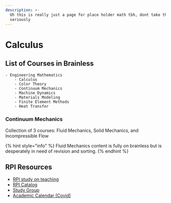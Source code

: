 ```yaml
---
description: >-
  Uh this is really just a page for place holder math tbh, dont take this
  seriously
---
```


# Calculus

## List of Courses in Brainless

```text
- Engineering Mathematics
    - Calculus
    - Color Theory
    - Continuum Mechanics
    - Machine Dynamics 
    - Materials Modeling
    - Finite Element Methods
    - Heat Transfer 
```

### Continuum Mechanics

Collection of 3 courses: Fluid Mechanics, Solid Mechanics, and Incompressible Flow

{% hint style="info" %}
Fluid Mechanics content is fully on brainless but is desperately in need of revision and sorting. 
{% endhint %}







## RPI Resources

* [RPI study on teaching ](https://peer.asee.org/effect-of-learning-style-on-academic-performance-in-an-introductory-thermal-fluids-course)
* [RPI Catalog](http://catalog.rpi.edu/content.php?filter%5B27%5D=MANE&filter%5B29%5D=&filter%5Bcourse_type%5D=-1&filter%5Bkeyword%5D=&filter%5B32%5D=1&filter%5Bcpage%5D=1&cur_cat_oid=20&expand=&navoid=498&search_database=Filter&filter%5Bexact_match%5D=1#acalog_template_course_filter)
* [Study Group](https://www.rpistudygroup.org/MANE%20-%20Mechanical%2C%20Aeronautical%2C%20and%20Nuclear%20Engineering/)
* [Academic Calendar \(Covid\) ](https://info.rpi.edu/registrar/academic-calendar)

